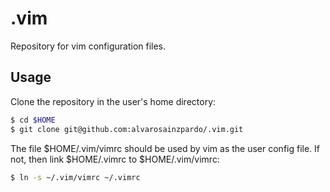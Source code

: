 # .vim

Repository for vim configuration files.

## Usage

Clone the repository in the user's home directory:

```bash
$ cd $HOME
$ git clone git@github.com:alvarosainzpardo/.vim.git
```

The file $HOME/.vim/vimrc should be used by vim as the user config file. If not, then link $HOME/.vimrc to $HOME/.vim/vimrc:

```bash
$ ln -s ~/.vim/vimrc ~/.vimrc
```
